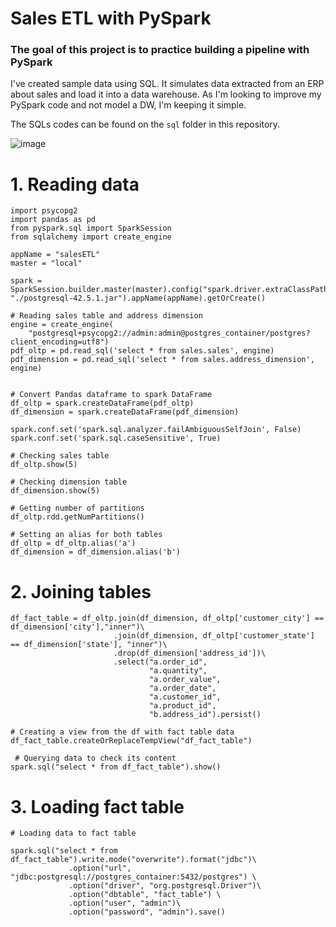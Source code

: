 # Sales ETL with PySpark
### The goal of this project is to practice building a pipeline with PySpark

I've created sample data using SQL. It simulates data extracted from an ERP about sales and load it into a data warehouse. As I'm looking to improve my PySpark code and not model a DW, I'm keeping it simple.

The SQLs codes can be found on the `sql` folder in this repository.

![image](https://i.imgur.com/3YsFo2A.png)



# 1. Reading data

```
import psycopg2
import pandas as pd
from pyspark.sql import SparkSession
from sqlalchemy import create_engine

appName = "salesETL"
master = "local"

spark = SparkSession.builder.master(master).config("spark.driver.extraClassPath", "./postgresql-42.5.1.jar").appName(appName).getOrCreate()

# Reading sales table and address dimension
engine = create_engine(
    "postgresql+psycopg2://admin:admin@postgres_container/postgres?client_encoding=utf8")
pdf_oltp = pd.read_sql('select * from sales.sales', engine)
pdf_dimension = pd.read_sql('select * from sales.address_dimension', engine)


# Convert Pandas dataframe to spark DataFrame
df_oltp = spark.createDataFrame(pdf_oltp)
df_dimension = spark.createDataFrame(pdf_dimension)
```

```
spark.conf.set('spark.sql.analyzer.failAmbiguousSelfJoin', False)
spark.conf.set('spark.sql.caseSensitive', True)

# Checking sales table
df_oltp.show(5)

# Checking dimension table
df_dimension.show(5)

# Getting number of partitions
df_oltp.rdd.getNumPartitions()

# Setting an alias for both tables
df_oltp = df_oltp.alias('a')
df_dimension = df_dimension.alias('b')
```

# 2. Joining tables

```# Creating fact table
df_fact_table = df_oltp.join(df_dimension, df_oltp['customer_city'] == df_dimension['city'],"inner")\
                       .join(df_dimension, df_oltp['customer_state'] == df_dimension['state'], "inner")\
                       .drop(df_dimension['address_id'])\
                       .select("a.order_id",
                               "a.quantity",
                               "a.order_value",
                               "a.order_date",
                               "a.customer_id",
                               "a.product_id",
                               "b.address_id").persist()
```

```
# Creating a view from the df with fact table data
df_fact_table.createOrReplaceTempView("df_fact_table")

 # Querying data to check its content
spark.sql("select * from df_fact_table").show()
```

# 3. Loading fact table

```
# Loading data to fact table

spark.sql("select * from df_fact_table").write.mode("overwrite").format("jdbc")\
             .option("url", "jdbc:postgresql://postgres_container:5432/postgres") \
             .option("driver", "org.postgresql.Driver")\
             .option("dbtable", "fact_table") \
             .option("user", "admin")\
             .option("password", "admin").save()
```